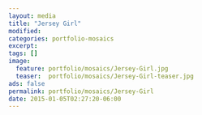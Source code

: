```yaml
---
layout: media
title: "Jersey Girl"
modified:
categories: portfolio-mosaics
excerpt:
tags: []
image:
  feature: portfolio/mosaics/Jersey-Girl.jpg
  teaser:  portfolio/mosaics/Jersey-Girl-teaser.jpg
ads: false
permalink: portfolio/mosaics/Jersey-Girl
date: 2015-01-05T02:27:20-06:00
---
```


